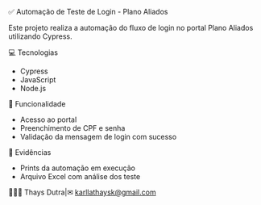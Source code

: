 ✅ Automação de Teste de Login - Plano Aliados

Este projeto realiza a automação do fluxo de login no portal Plano Aliados utilizando Cypress.

💻 Tecnologias

- Cypress  
- JavaScript  
- Node.js  

📝 Funcionalidade

- Acesso ao portal
- Preenchimento de CPF e senha
- Validação da mensagem de login com sucesso

📂 Evidências

- Prints da automação em execução  
- Arquivo Excel com análise dos teste

👩🏻‍💻 Thays Dutra|✉︎ karllathaysk@gmail.com

